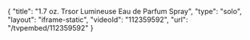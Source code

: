{
    "title": "1.7 oz. Trsor Lumineuse Eau de Parfum Spray",
    "type": "solo",
    "layout": "iframe-static",
    "videoId": "112359592",
    "url": "\/tvpembed\/112359592"
}